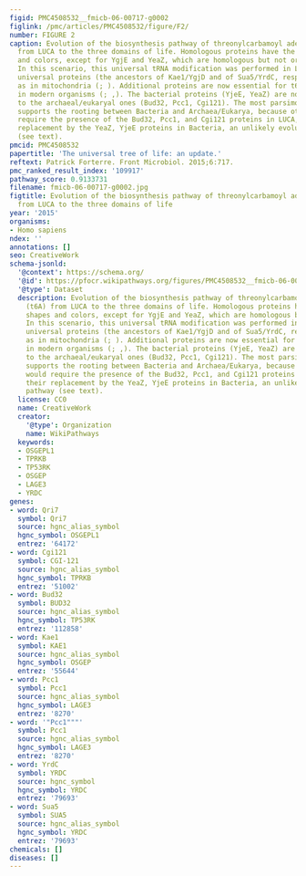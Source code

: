 ```yaml
---
figid: PMC4508532__fmicb-06-00717-g0002
figlink: /pmc/articles/PMC4508532/figure/F2/
number: FIGURE 2
caption: Evolution of the biosynthesis pathway of threonylcarbamoyl adenosine (t6A)
  from LUCA to the three domains of life. Homologous proteins have the same shapes
  and colors, except for YgjE and YeaZ, which are homologous but not orthologous.
  In this scenario, this universal tRNA modification was performed in LUCA by two
  universal proteins (the ancestors of Kae1/YgjD and of Sua5/YrdC, respectively),
  as in mitochondria (; ). Additional proteins are now essential for t6A synthesis
  in modern organisms (; ,). The bacterial proteins (YjeE, YeaZ) are non-homologous
  to the archaeal/eukaryal ones (Bud32, Pcc1, Cgi121). The most parsimonious scenario
  supports the rooting between Bacteria and Archaea/Eukarya, because other roots would
  require the presence of the Bud32, Pcc1, and Cgi121 proteins in LUCA, and their
  replacement by the YeaZ, YjeE proteins in Bacteria, an unlikely evolutionary pathway
  (see text).
pmcid: PMC4508532
papertitle: 'The universal tree of life: an update.'
reftext: Patrick Forterre. Front Microbiol. 2015;6:717.
pmc_ranked_result_index: '109917'
pathway_score: 0.9133731
filename: fmicb-06-00717-g0002.jpg
figtitle: Evolution of the biosynthesis pathway of threonylcarbamoyl adenosine (t6A)
  from LUCA to the three domains of life
year: '2015'
organisms:
- Homo sapiens
ndex: ''
annotations: []
seo: CreativeWork
schema-jsonld:
  '@context': https://schema.org/
  '@id': https://pfocr.wikipathways.org/figures/PMC4508532__fmicb-06-00717-g0002.html
  '@type': Dataset
  description: Evolution of the biosynthesis pathway of threonylcarbamoyl adenosine
    (t6A) from LUCA to the three domains of life. Homologous proteins have the same
    shapes and colors, except for YgjE and YeaZ, which are homologous but not orthologous.
    In this scenario, this universal tRNA modification was performed in LUCA by two
    universal proteins (the ancestors of Kae1/YgjD and of Sua5/YrdC, respectively),
    as in mitochondria (; ). Additional proteins are now essential for t6A synthesis
    in modern organisms (; ,). The bacterial proteins (YjeE, YeaZ) are non-homologous
    to the archaeal/eukaryal ones (Bud32, Pcc1, Cgi121). The most parsimonious scenario
    supports the rooting between Bacteria and Archaea/Eukarya, because other roots
    would require the presence of the Bud32, Pcc1, and Cgi121 proteins in LUCA, and
    their replacement by the YeaZ, YjeE proteins in Bacteria, an unlikely evolutionary
    pathway (see text).
  license: CC0
  name: CreativeWork
  creator:
    '@type': Organization
    name: WikiPathways
  keywords:
  - OSGEPL1
  - TPRKB
  - TP53RK
  - OSGEP
  - LAGE3
  - YRDC
genes:
- word: Qri7
  symbol: Qri7
  source: hgnc_alias_symbol
  hgnc_symbol: OSGEPL1
  entrez: '64172'
- word: Cgi121
  symbol: CGI-121
  source: hgnc_alias_symbol
  hgnc_symbol: TPRKB
  entrez: '51002'
- word: Bud32
  symbol: BUD32
  source: hgnc_alias_symbol
  hgnc_symbol: TP53RK
  entrez: '112858'
- word: Kae1
  symbol: KAE1
  source: hgnc_alias_symbol
  hgnc_symbol: OSGEP
  entrez: '55644'
- word: Pcc1
  symbol: Pcc1
  source: hgnc_alias_symbol
  hgnc_symbol: LAGE3
  entrez: '8270'
- word: '"Pcc1"""'
  symbol: Pcc1
  source: hgnc_alias_symbol
  hgnc_symbol: LAGE3
  entrez: '8270'
- word: YrdC
  symbol: YRDC
  source: hgnc_symbol
  hgnc_symbol: YRDC
  entrez: '79693'
- word: Sua5
  symbol: SUA5
  source: hgnc_alias_symbol
  hgnc_symbol: YRDC
  entrez: '79693'
chemicals: []
diseases: []
---
```

